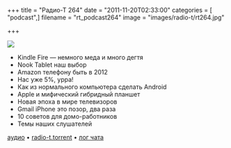 +++
title = "Радио-Т 264"
date = "2011-11-20T02:33:00"
categories = [ "podcast",]
filename = "rt_podcast264"
image = "images/radio-t/rt264.jpg"

+++

![](https://radio-t.com/images/radio-t/rt264.jpg)

- Kindle Fire — немного меда и много дегтя
- Nook Tablet наш выбор
- Amazon телефону быть в 2012
- Нас уже 5%, урра!
- Как из нормального компьютера сделать Android
- Apple и мифический гибридный планшет
- Новая эпоха в мире телевизоров
- Gmail iPhone это позор, два раза
- 10 советов для домо-работников
- Темы наших слушателей

[аудио](https://archive.rucast.net/radio-t/media/rt_podcast264.mp3) • [radio-t.torrent](http://www.radio-t.com/torrents/rt_podcast264.mp3.torrent) • [лог чата](http://chat.radio-t.com/logs/radio-t-264.html)<audio src="https://archive.rucast.net/radio-t/media/rt_podcast264.mp3" preload="none"></audio>
